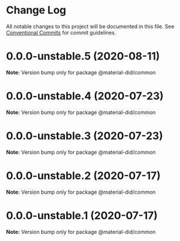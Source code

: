# Change Log

All notable changes to this project will be documented in this file.
See [Conventional Commits](https://conventionalcommits.org) for commit guidelines.

# 0.0.0-unstable.5 (2020-08-11)

**Note:** Version bump only for package @material-did/common





# 0.0.0-unstable.4 (2020-07-23)

**Note:** Version bump only for package @material-did/common





# 0.0.0-unstable.3 (2020-07-23)

**Note:** Version bump only for package @material-did/common





# 0.0.0-unstable.2 (2020-07-17)

**Note:** Version bump only for package @material-did/common





# 0.0.0-unstable.1 (2020-07-17)

**Note:** Version bump only for package @material-did/common
